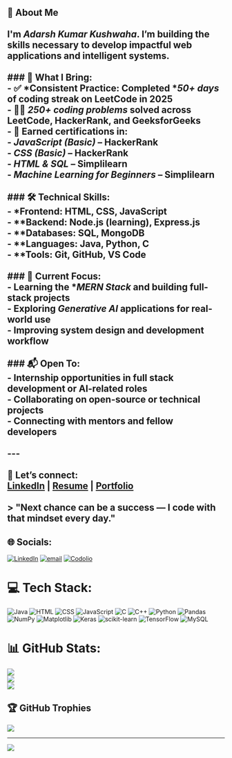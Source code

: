 ## 👋 About Me<br><br>I'm *Adarsh Kumar Kushwaha*. I’m building the skills necessary to develop impactful web applications and intelligent systems.<br><br>### 💼 What I Bring:<br>- ✅ *Consistent Practice: Completed **50+ days* of coding streak on LeetCode in 2025<br>- 👨‍💻 *250+ coding problems* solved across LeetCode, HackerRank, and GeeksforGeeks<br>- 🏅 Earned certifications in:<br>  - *JavaScript (Basic)* – HackerRank  <br>  - *CSS (Basic)* – HackerRank  <br>  - *HTML & SQL* – Simplilearn  <br>  - *Machine Learning for Beginners* – Simplilearn<br><br>### 🛠 Technical Skills:<br>- *Frontend: HTML, CSS, JavaScript  <br>- **Backend: Node.js (learning), Express.js  <br>- **Databases: SQL, MongoDB  <br>- **Languages: Java, Python, C  <br>- **Tools: Git, GitHub, VS Code  <br><br>### 🌱 Current Focus:<br>- Learning the **MERN Stack* and building full-stack projects  <br>- Exploring *Generative AI* applications for real-world use  <br>- Improving system design and development workflow  <br><br>### 📬 Open To:<br>- Internship opportunities in full stack development or AI-related roles  <br>- Collaborating on open-source or technical projects  <br>- Connecting with mentors and fellow developers<br><br>---<br><br>📌 Let’s connect:  <br>[LinkedIn](https://www.linkedin.com/in/your-profile) | [Resume](#) | [Portfolio](#)<br><br>> "Next chance can be a success — I code with that mindset every day."<br>


## 🌐 Socials:
[![LinkedIn](https://img.shields.io/badge/LinkedIn-%230077B5.svg?logo=linkedin&logoColor=white)](https://linkedin.com/in/reshu-upadhyay-71537b340) [![email](https://img.shields.io/badge/Email-D14836?logo=gmail&logoColor=white)](mailto:upadhyayreshu726@gmail.com) [![Codolio](https://img.shields.io/badge/Codolio-default.svg)](https://codolio.com/profile/Reshu_Upadhyay)
# 💻 Tech Stack:

![Java](https://img.shields.io/badge/java-%23ED8B00.svg?style=for-the-badge&logo=java&logoColor=white)
![HTML](https://img.shields.io/badge/html-%23E34C26.svg?style=for-the-badge&logo=html5&logoColor=white)
![CSS](https://img.shields.io/badge/css-%2361A0FC.svg?style=for-the-badge&logo=css3&logoColor=white)
![JavaScript](https://img.shields.io/badge/javascript-%23F7DF1E.svg?style=for-the-badge&logo=javascript&logoColor=black) ![C](https://img.shields.io/badge/c-%2300599C.svg?style=for-the-badge&logo=c&logoColor=white) ![C++](https://img.shields.io/badge/c++-%2300599C.svg?style=for-the-badge&logo=c%2B%2B&logoColor=white) ![Python](https://img.shields.io/badge/python-3670A0?style=for-the-badge&logo=python&logoColor=ffdd54) ![Pandas](https://img.shields.io/badge/pandas-%23150458.svg?style=for-the-badge&logo=pandas&logoColor=white) ![NumPy](https://img.shields.io/badge/numpy-%23013243.svg?style=for-the-badge&logo=numpy&logoColor=white) ![Matplotlib](https://img.shields.io/badge/Matplotlib-%23ffffff.svg?style=for-the-badge&logo=Matplotlib&logoColor=black) ![Keras](https://img.shields.io/badge/Keras-%23D00000.svg?style=for-the-badge&logo=Keras&logoColor=white) ![scikit-learn](https://img.shields.io/badge/scikit--learn-%23F7931E.svg?style=for-the-badge&logo=scikit-learn&logoColor=white) ![TensorFlow](https://img.shields.io/badge/TensorFlow-%23FF6F00.svg?style=for-the-badge&logo=TensorFlow&logoColor=white) ![MySQL](https://img.shields.io/badge/mysql-4479A1.svg?style=for-the-badge&logo=mysql&logoColor=white)
# 📊 GitHub Stats:
![](https://github-readme-stats.vercel.app/api?username=ReshuUpadhyay231&theme=dark&hide_border=false&include_all_commits=false&count_private=false)<br/>
![](https://nirzak-streak-stats.vercel.app/?user=ReshuUpadhyay231&theme=dark&hide_border=false)<br/>
![](https://github-readme-stats.vercel.app/api/top-langs/?username=ReshuUpadhyay231&theme=dark&hide_border=false&include_all_commits=false&count_private=false&layout=compact)

## 🏆 GitHub Trophies
![](https://github-profile-trophy.vercel.app/?username=ReshuUpadhyay231&theme=radical&no-frame=false&no-bg=true&margin-w=4)

---
[![](https://visitcount.itsvg.in/api?id=ReshuUpadhyay231&icon=0&color=0)](https://visitcount.itsvg.in)

<!-- Proudly created with GPRM ( https://gprm.itsvg.in ) -->
